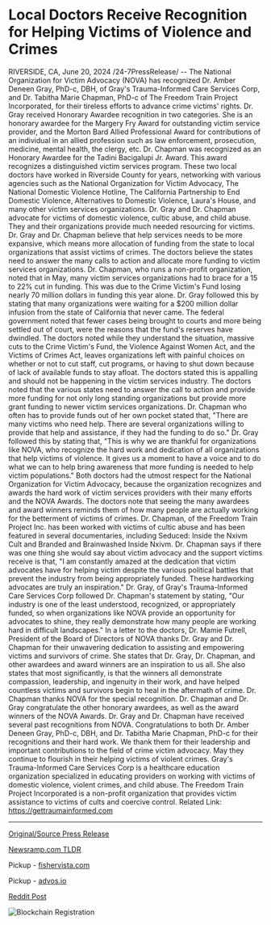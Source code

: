 # Local Doctors Receive Recognition for Helping Victims of Violence and Crimes

RIVERSIDE, CA, June 20, 2024 /24-7PressRelease/ -- The National Organization for Victim Advocacy (NOVA) has recognized Dr. Amber Deneen Gray, PhD-c, DBH, of Gray's Trauma-Informed Care Services Corp, and Dr. Tabitha Marie Chapman, PhD-c of The Freedom Train Project Incorporated, for their tireless efforts to advance crime victims' rights. Dr. Gray received Honorary Awardee recognition in two categories. She is an honorary awardee for the Margery Fry Award for outstanding victim service provider, and the Morton Bard Allied Professional Award for contributions of an individual in an allied profession such as law enforcement, prosecution, medicine, mental health, the clergy, etc. Dr. Chapman was recognized as an Honorary Awardee for the Tadini Bacigalupi Jr. Award. This award recognizes a distinguished victim services program.  These two local doctors have worked in Riverside County for years, networking with various agencies such as the National Organization for Victim Advocacy, The National Domestic Violence Hotline, The California Partnership to End Domestic Violence, Alternatives to Domestic Violence, Laura's House, and many other victim services organizations. Dr. Gray and Dr. Chapman advocate for victims of domestic violence, cultic abuse, and child abuse. They and their organizations provide much needed resourcing for victims. Dr. Gray and Dr. Chapman believe that help services needs to be more expansive, which means more allocation of funding from the state to local organizations that assist victims of crimes. The doctors believe the states need to answer the many calls to action and allocate more funding to victim services organizations.  Dr. Chapman, who runs a non-profit organization, noted that in May, many victim services organizations had to brace for a 15 to 22% cut in funding. This was due to the Crime Victim's Fund losing nearly 70 million dollars in funding this year alone. Dr. Gray followed this by stating that many organizations were waiting for a $200 million dollar infusion from the state of California that never came. The federal government noted that fewer cases being brought to courts and more being settled out of court, were the reasons that the fund's reserves have dwindled. The doctors noted while they understand the situation, massive cuts to the Crime Victim's Fund, the Violence Against Women Act, and the Victims of Crimes Act, leaves organizations left with painful choices on whether or not to cut staff, cut programs, or having to shut down because of lack of available funds to stay afloat. The doctors stated this is appalling and should not be happening in the victim services industry.  The doctors noted that the various states need to answer the call to action and provide more funding for not only long standing organizations but provide more grant funding to newer victim services organizations. Dr. Chapman who often has to provide funds out of her own pocket stated that, "There are many victims who need help. There are several organizations willing to provide that help and assistance, if they had the funding to do so." Dr. Gray followed this by stating that, "This is why we are thankful for organizations like NOVA, who recognize the hard work and dedication of all organizations that help victims of violence. It gives us a moment to have a voice and to do what we can to help bring awareness that more funding is needed to help victim populations." Both doctors had the utmost respect for the National Organization for Victim Advocacy, because the organization recognizes and awards the hard work of victim services providers with their many efforts and the NOVA Awards. The doctors note that seeing the many awardees and award winners reminds them of how many people are actually working for the betterment of victims of crimes.  Dr. Chapman, of the Freedom Train Project Inc. has been worked with victims of cultic abuse and has been featured in several documentaries, including Seduced: Inside the Nxivm Cult and Branded and Brainwashed Inside Nxivm. Dr. Chapman says if there was one thing she would say about victim advocacy and the support victims receive is that, "I am constantly amazed at the dedication that victim advocates have for helping victim despite the various political battles that prevent the industry from being appropriately funded. These hardworking advocates are truly an inspiration." Dr. Gray, of Gray's Trauma-Informed Care Services Corp followed Dr. Chapman's statement by stating, "Our industry is one of the least understood, recognized, or appropriately funded, so when organizations like NOVA provide an opportunity for advocates to shine, they really demonstrate how many people are working hard in difficult landscapes."  In a letter to the doctors, Dr. Mamie Futrell, President of the Board of Directors of NOVA thanks Dr. Gray and Dr. Chapman for their unwavering dedication to assisting and empowering victims and survivors of crime. She states that Dr. Gray, Dr. Chapman, and other awardees and award winners are an inspiration to us all. She also states that most significantly, is that the winners all demonstrate compassion, leadership, and ingenuity in their work, and have helped countless victims and survivors begin to heal in the aftermath of crime. Dr. Chapman thanks NOVA for the special recognition. Dr. Chapman and Dr. Gray congratulate the other honorary awardees, as well as the award winners of the NOVA Awards. Dr. Gray and Dr. Chapman have received several past recognitions from NOVA.  Congratulations to both Dr. Amber Deneen Gray, PhD-c, DBH, and Dr. Tabitha Marie Chapman, PhD-c for their recognitions and their hard work. We thank them for their leadership and important contributions to the field of crime victim advocacy. May they continue to flourish in their helping victims of violent crimes.  Gray's Trauma-Informed Care Services Corp is a healthcare education organization specialized in educating providers on working with victims of domestic violence, violent crimes, and child abuse.  The Freedom Train Project Incorporated is a non-profit organization that provides victim assistance to victims of cults and coercive control.  Related Link: https://gettraumainformed.com 

---

[Original/Source Press Release](https://www.24-7pressrelease.com/press-release/511832/local-doctors-receive-recognition-for-helping-victims-of-violence-and-crimes)
                    

[Newsramp.com TLDR](https://newsramp.com/curated-news/recognition-of-dr-gray-and-dr-chapman-for-advancing-crime-victims-rights/7c1fe8fff7ee5194789128c79dd16ff3) 


Pickup - [fishervista.com](https://fishervista.com/en/local-doctors-honored-for-advocacy-and-support-for-crime-victims/20244299)

Pickup - [advos.io](https://advos.io/en/local-doctors-honored-for-advancing-victim-advocacy/20244299)
 



[Reddit Post](https://www.reddit.com/r/AwardsAndRecognition/comments/1dki991/recognition_of_dr_gray_and_dr_chapman_for/) 



![Blockchain Registration](https://cdn.newsramp.app/24-7PressRelease/qrcode/246/20/mintwtaY.webp)